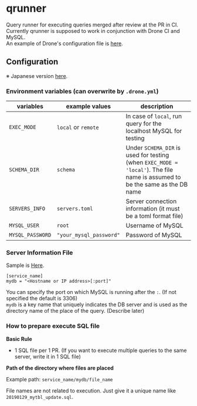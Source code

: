 # qrunner
Query runner for executing queries merged after review at the PR in CI.  
Currently qrunner is supposed to work in conjunction with Drone CI and MySQL.  
An example of Drone's configuration file is [here](.drone.yml).  

## Configuration

※ Japanese version [here](docs/README_japanese_ver.md).  

### Environment variables (can overwrite by `.drone.yml`)

| variables | example values | description |
| --------- | ------ | ----------- |
| `EXEC_MODE` | `local` or `remote` | In case of `local`, run query for the localhost MySQL for testing |
| `SCHEMA_DIR` | `schema` | Under `SCHEMA_DIR` is used for testing (when `EXEC_MODE = 'local'`).  The file name is assumed to be the same as the DB name |
| `SERVERS_INFO` | `servers.toml` | Server connection information (it must be a toml format file) |
| `MYSQL_USER`| `root` | Username of MySQL |
| `MYSQL_PASSWORD`| `"your_mysql_password"` | Password of MySQL |

### Server Information File
Sample is [Here](servers.toml).  
```
[service_name]
mydb = "<Hostname or IP address>[:port]"
```
You can specify the port on which MySQL is running after the  `:`. (If not specified the default is 3306)  
`mydb` is a key name that uniquely indicates the DB server and is used as the directory name of the place of the query.  (Describe later)  

### How to prepare execute SQL file
**Basic Rule**  

- 1 SQL file per 1 PR. (If you want to execute multiple queries to the same server, write it in 1 SQL file)  

**Path of the directory where files are placed**  

Example path: `service_name/mydb/file_name`    

File names are not related to execution. Just give it a unique name like `20190129_mytbl_update.sql`.  
